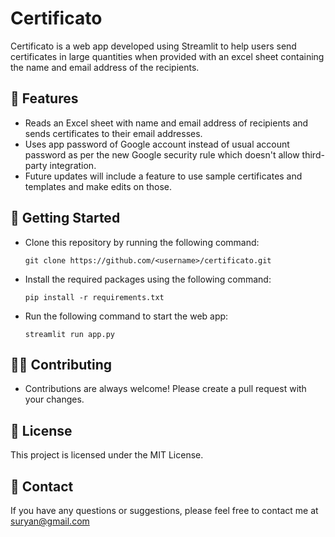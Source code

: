 # Certificato

Certificato is a web app developed using Streamlit to help users send certificates in large quantities when provided with an excel sheet containing the name and email address of the recipients.

## 📝 Features

* Reads an Excel sheet with name and email address of recipients and sends certificates to their email addresses.
* Uses app password of Google account instead of usual account password as per the new Google security rule which doesn't allow third-party integration.
* Future updates will include a feature to use sample certificates and templates and make edits on those.

## 🚀 Getting Started

* Clone this repository by running the following command:

    `git clone https://github.com/<username>/certificato.git`

* Install the required packages using the following command:

    `pip install -r requirements.txt`
* Run the following command to start the web app:

    `streamlit run app.py`

## 👨‍💻 Contributing

* Contributions are always welcome! Please create a pull request with your changes.

## 📝 License

This project is licensed under the MIT License.

## 📧 Contact

If you have any questions or suggestions, please feel free to contact me at suryan@gmail.com